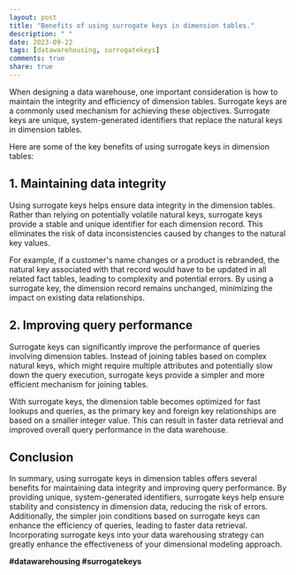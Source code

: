 ```yaml
---
layout: post
title: "Benefits of using surrogate keys in dimension tables."
description: " "
date: 2023-09-22
tags: [datawarehousing, surrogatekeys]
comments: true
share: true
---
```


When designing a data warehouse, one important consideration is how to maintain the integrity and efficiency of dimension tables. Surrogate keys are a commonly used mechanism for achieving these objectives. Surrogate keys are unique, system-generated identifiers that replace the natural keys in dimension tables.

Here are some of the key benefits of using surrogate keys in dimension tables:

## 1. **Maintaining data integrity**

Using surrogate keys helps ensure data integrity in the dimension tables. Rather than relying on potentially volatile natural keys, surrogate keys provide a stable and unique identifier for each dimension record. This eliminates the risk of data inconsistencies caused by changes to the natural key values.

For example, if a customer's name changes or a product is rebranded, the natural key associated with that record would have to be updated in all related fact tables, leading to complexity and potential errors. By using a surrogate key, the dimension record remains unchanged, minimizing the impact on existing data relationships.

## 2. **Improving query performance**

Surrogate keys can significantly improve the performance of queries involving dimension tables. Instead of joining tables based on complex natural keys, which might require multiple attributes and potentially slow down the query execution, surrogate keys provide a simpler and more efficient mechanism for joining tables.

With surrogate keys, the dimension table becomes optimized for fast lookups and queries, as the primary key and foreign key relationships are based on a smaller integer value. This can result in faster data retrieval and improved overall query performance in the data warehouse.

## Conclusion

In summary, using surrogate keys in dimension tables offers several benefits for maintaining data integrity and improving query performance. By providing unique, system-generated identifiers, surrogate keys help ensure stability and consistency in dimension data, reducing the risk of errors. Additionally, the simpler join conditions based on surrogate keys can enhance the efficiency of queries, leading to faster data retrieval. Incorporating surrogate keys into your data warehousing strategy can greatly enhance the effectiveness of your dimensional modeling approach.

**#datawarehousing #surrogatekeys**